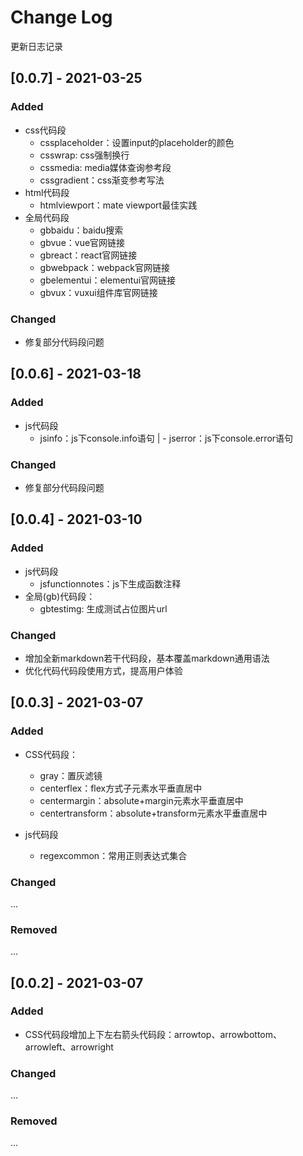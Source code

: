 # Change Log
更新日志记录

## [0.0.7] - 2021-03-25
### Added
- css代码段
    - cssplaceholder：设置input的placeholder的颜色
    - csswrap: css强制换行
    - cssmedia: media媒体查询参考段
    - cssgradient：css渐变参考写法
- html代码段
    - htmlviewport：mate viewport最佳实践
- 全局代码段
    - gbbaidu：baidu搜索
    - gbvue：vue官网链接
    - gbreact：react官网链接
    - gbwebpack：webpack官网链接
    - gbelementui：elementui官网链接
    - gbvux：vuxui组件库官网链接

### Changed
- 修复部分代码段问题

## [0.0.6] - 2021-03-18
### Added
- js代码段
    - jsinfo：js下console.info语句
|   - jserror：js下console.error语句

### Changed
- 修复部分代码段问题

## [0.0.4] - 2021-03-10
### Added
- js代码段
    - jsfunctionnotes：js下生成函数注释
- 全局(gb)代码段：
    - gbtestimg: 生成测试占位图片url
### Changed
- 增加全新markdown若干代码段，基本覆盖markdown通用语法
- 优化代码代码段使用方式，提高用户体验

## [0.0.3] - 2021-03-07
### Added
- CSS代码段：
    - gray：置灰滤镜
    - centerflex：flex方式子元素水平垂直居中
    - centermargin：absolute+margin元素水平垂直居中
    - centertransform：absolute+transform元素水平垂直居中

- js代码段
    - regexcommon：常用正则表达式集合

### Changed
...
### Removed
...

## [0.0.2] - 2021-03-07
### Added
- CSS代码段增加上下左右箭头代码段：arrowtop、arrowbottom、arrowleft、arrowright

### Changed
...
### Removed
...
